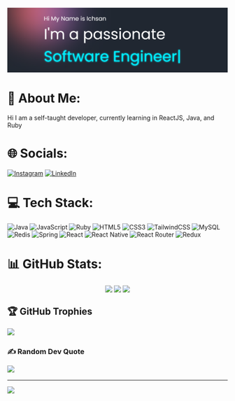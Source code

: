 ![ichsansandy](https://github.com/ichsansandy/ichsansandy/blob/main/Screenshot%202023-04-24%20100204.png)

# 💫 About Me:
Hi I am a self-taught developer, currently learning in ReactJS, Java, and Ruby 


# 🌐 Socials:
[![Instagram](https://img.shields.io/badge/Instagram-%23E4405F.svg?logo=Instagram&logoColor=white)](https://instagram.com/ichsans__) [![LinkedIn](https://img.shields.io/badge/LinkedIn-%230077B5.svg?logo=linkedin&logoColor=white)](https://linkedin.com/in/ichsans) 

# 💻 Tech Stack:
![Java](https://img.shields.io/badge/java-%23ED8B00.svg?style=for-the-badge&logo=java&logoColor=white) ![JavaScript](https://img.shields.io/badge/javascript-%23323330.svg?style=for-the-badge&logo=javascript&logoColor=%23F7DF1E) ![Ruby](https://img.shields.io/badge/ruby-%23CC342D.svg?style=for-the-badge&logo=ruby&logoColor=white) ![HTML5](https://img.shields.io/badge/html5-%23E34F26.svg?style=for-the-badge&logo=html5&logoColor=white) ![CSS3](https://img.shields.io/badge/css3-%231572B6.svg?style=for-the-badge&logo=css3&logoColor=white) ![TailwindCSS](https://img.shields.io/badge/tailwindcss-%2338B2AC.svg?style=for-the-badge&logo=tailwind-css&logoColor=white) ![MySQL](https://img.shields.io/badge/mysql-%2300f.svg?style=for-the-badge&logo=mysql&logoColor=white) ![Redis](https://img.shields.io/badge/redis-%23DD0031.svg?style=for-the-badge&logo=redis&logoColor=white) ![Spring](https://img.shields.io/badge/spring-%236DB33F.svg?style=for-the-badge&logo=spring&logoColor=white) ![React](https://img.shields.io/badge/react-%2320232a.svg?style=for-the-badge&logo=react&logoColor=%2361DAFB) ![React Native](https://img.shields.io/badge/react_native-%2320232a.svg?style=for-the-badge&logo=react&logoColor=%2361DAFB) ![React Router](https://img.shields.io/badge/React_Router-CA4245?style=for-the-badge&logo=react-router&logoColor=white) ![Redux](https://img.shields.io/badge/redux-%23593d88.svg?style=for-the-badge&logo=redux&logoColor=white)
# 📊 GitHub Stats:
<p align='middle'>
  <img align="center" src="https://github-readme-stats.vercel.app/api?username=ichsansandy&theme=default&hide_border=false&include_all_commits=true&count_private=false&show_icons=true" />
  <img align="center" src="https://github-readme-streak-stats.herokuapp.com/?user=ichsansandy&theme=default&hide_border=false" />
  <img align="center" src="https://github-readme-stats.vercel.app/api/top-langs/?username=ichsansandy&theme=default&hide_border=false&include_all_commits=true&count_private=false&layout=compact" />
</p>
<!-- 
![](https://github-readme-stats.vercel.app/api?username=ichsansandy&theme=default&hide_border=false&include_all_commits=true&count_private=false&show_icons=true)<br/>
![](https://github-readme-streak-stats.herokuapp.com/?user=ichsansandy&theme=default&hide_border=false)<br/>
![](https://github-readme-stats.vercel.app/api/top-langs/?username=ichsansandy&theme=default&hide_border=false&include_all_commits=true&count_private=false&layout=compact)
-->

## 🏆 GitHub Trophies
![](https://github-profile-trophy.vercel.app/?username=ichsansandy&theme=gruvbox&no-frame=false&no-bg=false&margin-w=4)

### ✍️ Random Dev Quote
![](https://quotes-github-readme.vercel.app/api?type=horizontal&theme=radical)

---
[![](https://visitcount.itsvg.in/api?id=ichsansandy&icon=0&color=2)](https://visitcount.itsvg.in)

<!-- Proudly created with GPRM ( https://gprm.itsvg.in ) -->
